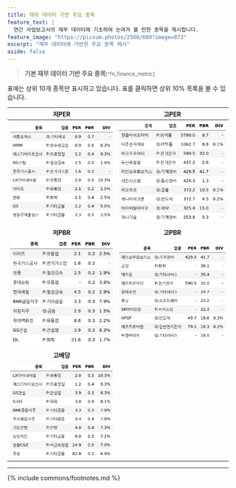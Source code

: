 ```yaml
---
title: 재무 데이터 기반 주요 종목
feature_text: |
  연간 사업보고서의 재무 데이터에 기초하여 눈여겨 볼 만한 종목을 제시합니다.
feature_image: "https://picsum.photos/2560/600?image=873"
excerpt: "재무 데이터에 기반한 주요 종목 제시"
aside: false
---
```


> **기본 재무 데이터 기반 주요 종목**<small>[^fn_finance_metric]</small>

표에는 상위 10개 종목만 표시하고 있습니다. 표를 클릭하면 상위 10% 목록을 볼 수 있습니다.

| **저PER** | **고PER** |
| :---: | :---: |
| [![저PER 상위 10%](/fn/images/fn_low_per_table10.png)](/fn/fn_low_per/) | [![고PER 상위 10%](/fn/images/fn_high_per_table10.png)](/fn/fn_high_per/) |
|   |   |
| **저PBR** | **고PBR** |
| [![저PBR 상위 10%](/fn/images/fn_low_pbr_table10.png)](/fn/fn_low_pbr/) | [![고PBR 상위 10%](/fn/images/fn_high_pbr_table10.png)](/fn/fn_high_pbr/) |
|   |   |
| **고배당** |   |
| [![고배당 상위 10%](/fn/images/fn_high_div_table10.png)](/fn/fn_high_div/) |   |


---
{% include commons/footnotes.md %}

